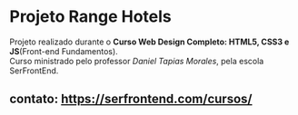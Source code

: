 # Projeto Range Hotels
 Projeto realizado durante o __Curso Web Design Completo: HTML5, CSS3 e JS__(Front-end Fundamentos).  
 Curso ministrado pelo professor *Daniel Tapias Morales*, pela escola SerFrontEnd.
 
## contato: https://serfrontend.com/cursos/

